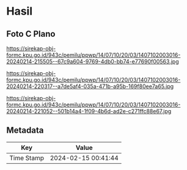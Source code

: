# Hasil

## Foto C Plano

https://sirekap-obj-formc.kpu.go.id/943c/pemilu/ppwp/14/07/10/20/03/1407102003016-20240214-215505--67c9a604-9769-4db0-bb74-e77690f00563.jpg

https://sirekap-obj-formc.kpu.go.id/943c/pemilu/ppwp/14/07/10/20/03/1407102003016-20240214-220317--a7de5af4-035a-471b-a95b-169f80ee7a65.jpg

https://sirekap-obj-formc.kpu.go.id/943c/pemilu/ppwp/14/07/10/20/03/1407102003016-20240214-221052--501b14a4-1f09-4b6d-ad2e-c271ffc88e67.jpg


## Metadata

| Key        | Value               |
| ---------- | ------------------- |
| Time Stamp | 2024-02-15 00:41:44 |



